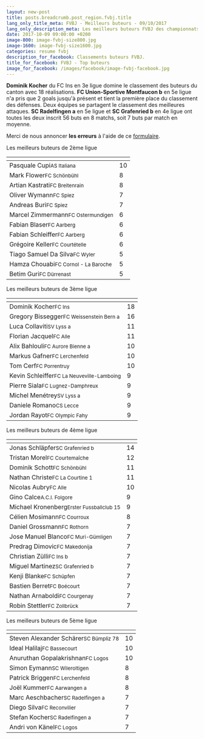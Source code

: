 ```yaml
---
layout: new-post
title: posts.breadcrumb.post_region.fvbj.title
lang_only_title_meta: FVBJ - Meilleurs buteurs - 09/10/2017
lang_only_description_meta: Les meilleurs buteurs FVBJ des championnats de football amateur de la 2e à la 5e ligue - 09/10/2017
date: 2017-10-09 09:00:00 +0200
image-800: image-fvbj-size800.jpg
image-1600: image-fvbj-size1600.jpg
categories: resume fvbj
description_for_facebook: Classements buteurs FVBJ.
title_for_facebook: FVBJ - Top buteurs
image_for_facebook: /images/facebook/image-fvbj-facebook.jpg
---
```

__Dominik Kocher__ du FC Ins en 3e ligue domine le classement des buteurs du canton avec 18 réalisations. __FC Union-Sportive Montfaucon b__ en 5e ligue n'a pris que 2 goals jusqu'à présent et tient la première place du classement des défenses. Deux équipes se partagent le classement des meilleures attaques. __SC Radelfingen a__ en 5e ligue et __SC Grafenried b__ en 4e ligue ont toutes les deux inscrit 56 buts en 8 matchs, soit 7 buts par match en moyenne.

Merci de nous annoncer <b>les erreurs</b> à l'aide de ce <a href="/formulaire-report-erreur" title="Signaler une erreur ou un problème">formulaire</a>.

Les meilleurs buteurs de 2ème ligue

<table class="table"><thead><tr><th><i class="fa fa-male"></i></th><th><i class="fa fa-futbol-o"></i></th></tr></thead><tbody><tr><td>Pasquale Cupi<span class='d-block team-name'><small>AS Italiana</small></span></td><td>10</td></tr><tr><td>Mark Flower<span class='d-block team-name'><small>FC Schönbühl</small></span></td><td>8</td></tr><tr><td>Artian Kastrati<span class='d-block team-name'><small>FC Breitenrain</small></span></td><td>8</td></tr><tr><td>Oliver Wymann<span class='d-block team-name'><small>FC Spiez</small></span></td><td>7</td></tr><tr><td>Andreas Buri<span class='d-block team-name'><small>FC Spiez</small></span></td><td>7</td></tr><tr><td>Marcel Zimmermann<span class='d-block team-name'><small>FC Ostermundigen</small></span></td><td>6</td></tr><tr><td>Fabian Blaser<span class='d-block team-name'><small>FC Aarberg</small></span></td><td>6</td></tr><tr><td>Fabian Schleiffer<span class='d-block team-name'><small>FC Aarberg</small></span></td><td>6</td></tr><tr><td>Grégoire Keller<span class='d-block team-name'><small>FC Courtételle</small></span></td><td>6</td></tr><tr><td>Tiago Samuel Da Silva<span class='d-block team-name'><small>FC Wyler</small></span></td><td>5</td></tr><tr><td>Hamza Chouabi<span class='d-block team-name'><small>FC Cornol - La Baroche</small></span></td><td>5</td></tr><tr><td>Betim Guri<span class='d-block team-name'><small>FC Dürrenast</small></span></td><td>5</td></tr></tbody></table>

Les meilleurs buteurs de 3ème ligue

<table class="table"><thead><tr><th><i class="fa fa-male"></i></th><th><i class="fa fa-futbol-o"></i></th></tr></thead><tbody><tr><td>Dominik Kocher<span class='d-block team-name'><small>FC Ins</small></span></td><td>18</td></tr><tr><td>Gregory Bissegger<span class='d-block team-name'><small>FC Weissenstein Bern a</small></span></td><td>16</td></tr><tr><td>Luca Collaviti<span class='d-block team-name'><small>SV Lyss a</small></span></td><td>11</td></tr><tr><td>Florian Jacquel<span class='d-block team-name'><small>FC Alle</small></span></td><td>11</td></tr><tr><td>Alix Bahlouli<span class='d-block team-name'><small>FC Aurore Bienne a</small></span></td><td>10</td></tr><tr><td>Markus Gafner<span class='d-block team-name'><small>FC Lerchenfeld</small></span></td><td>10</td></tr><tr><td>Tom Cerf<span class='d-block team-name'><small>FC Porrentruy</small></span></td><td>10</td></tr><tr><td>Kevin Schleiffer<span class='d-block team-name'><small>FC La Neuveville-Lamboing</small></span></td><td>9</td></tr><tr><td>Pierre Siala<span class='d-block team-name'><small>FC Lugnez-Damphreux</small></span></td><td>9</td></tr><tr><td>Michel Menétrey<span class='d-block team-name'><small>SV Lyss a</small></span></td><td>9</td></tr><tr><td>Daniele Romano<span class='d-block team-name'><small>CS Lecce</small></span></td><td>9</td></tr><tr><td>Jordan Rayot<span class='d-block team-name'><small>FC Olympic Fahy</small></span></td><td>9</td></tr></tbody></table>

Les meilleurs buteurs de 4ème ligue

<table class="table"><thead><tr><th><i class="fa fa-male"></i></th><th><i class="fa fa-futbol-o"></i></th></tr></thead><tbody><tr><td>Jonas Schläpfer<span class='d-block team-name'><small>SC Grafenried b</small></span></td><td>14</td></tr><tr><td>Tristan Morel<span class='d-block team-name'><small>FC Courtemaîche</small></span></td><td>12</td></tr><tr><td>Dominik Schott<span class='d-block team-name'><small>FC Schönbühl</small></span></td><td>11</td></tr><tr><td>Nathan Christe<span class='d-block team-name'><small>FC La Courtine 1</small></span></td><td>11</td></tr><tr><td>Nicolas Aubry<span class='d-block team-name'><small>FC Alle</small></span></td><td>10</td></tr><tr><td>Gino Calce<span class='d-block team-name'><small>A.C.I. Folgore</small></span></td><td>9</td></tr><tr><td>Michael Kronenberg<span class='d-block team-name'><small>Erster Fussballclub 15</small></span></td><td>9</td></tr><tr><td>Célien Mosimann<span class='d-block team-name'><small>FC Courroux</small></span></td><td>8</td></tr><tr><td>Daniel Grossmann<span class='d-block team-name'><small>FC Rothorn</small></span></td><td>7</td></tr><tr><td>Jose Manuel Blanco<span class='d-block team-name'><small>FC Muri-Gümligen</small></span></td><td>7</td></tr><tr><td>Predrag Dimovic<span class='d-block team-name'><small>FC Makedonija</small></span></td><td>7</td></tr><tr><td>Christian Zülli<span class='d-block team-name'><small>FC Ins b</small></span></td><td>7</td></tr><tr><td>Miguel Martinez<span class='d-block team-name'><small>SC Grafenried b</small></span></td><td>7</td></tr><tr><td>Kenji Blanke<span class='d-block team-name'><small>FC Schüpfen</small></span></td><td>7</td></tr><tr><td>Bastien Berret<span class='d-block team-name'><small>FC Boécourt</small></span></td><td>7</td></tr><tr><td>Nathan Arnaboldi<span class='d-block team-name'><small>FC Courgenay</small></span></td><td>7</td></tr><tr><td>Robin Stettler<span class='d-block team-name'><small>FC Zollbrück</small></span></td><td>7</td></tr></tbody></table>

Les meilleurs buteurs de 5ème ligue

<table class="table"><thead><tr><th><i class="fa fa-male"></i></th><th><i class="fa fa-futbol-o"></i></th></tr></thead><tbody><tr><td>Steven Alexander Schärer<span class='d-block team-name'><small>SC Bümpliz 78</small></span></td><td>10</td></tr><tr><td>Ideal Halilaj<span class='d-block team-name'><small>FC Bassecourt</small></span></td><td>10</td></tr><tr><td>Anuruthan Gopalakrishnan<span class='d-block team-name'><small>FC Logos</small></span></td><td>10</td></tr><tr><td>Simon Eymann<span class='d-block team-name'><small>SC Wileroltigen</small></span></td><td>8</td></tr><tr><td>Patrick Briggen<span class='d-block team-name'><small>FC Lerchenfeld</small></span></td><td>8</td></tr><tr><td>Joël Kummer<span class='d-block team-name'><small>FC Aarwangen a</small></span></td><td>8</td></tr><tr><td>Marc Aeschbacher<span class='d-block team-name'><small>SC Radelfingen a</small></span></td><td>7</td></tr><tr><td>Diego Silva<span class='d-block team-name'><small>FC Reconvilier</small></span></td><td>7</td></tr><tr><td>Stefan Kocher<span class='d-block team-name'><small>SC Radelfingen a</small></span></td><td>7</td></tr><tr><td>Andri von Känel<span class='d-block team-name'><small>FC Logos</small></span></td><td>7</td></tr></tbody></table>

